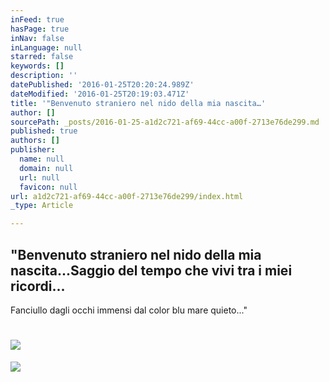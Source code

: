 ```yaml
---
inFeed: true
hasPage: true
inNav: false
inLanguage: null
starred: false
keywords: []
description: ''
datePublished: '2016-01-25T20:20:24.989Z'
dateModified: '2016-01-25T20:19:03.471Z'
title: '"Benvenuto straniero nel nido della mia nascita…'
author: []
sourcePath: _posts/2016-01-25-a1d2c721-af69-44cc-a00f-2713e76de299.md
published: true
authors: []
publisher:
  name: null
  domain: null
  url: null
  favicon: null
url: a1d2c721-af69-44cc-a00f-2713e76de299/index.html
_type: Article

---
```

## "Benvenuto straniero nel nido della mia nascita...Saggio del tempo che vivi tra i miei ricordi...  
Fanciullo dagli occhi immensi dal color blu mare quieto..."

# 

# ![](https://the-grid-user-content.s3-us-west-2.amazonaws.com/7e9f9426-39ec-4b52-b7e9-5d7884bda749.jpg)
![](https://the-grid-user-content.s3-us-west-2.amazonaws.com/491e05a7-8f07-449d-8307-f61fe65acb15.jpg)